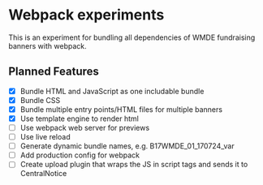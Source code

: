 # Webpack experiments

This is an experiment for bundling all dependencies of WMDE fundraising banners with webpack.

## Planned Features
- [x] Bundle HTML and JavaScript as one includable bundle
- [x] Bundle CSS
- [x] Bundle multiple entry points/HTML files for multiple banners
- [x] Use template engine to render html
- [ ] Use webpack web server for previews
- [ ] Use live reload
- [ ] Generate dynamic bundle names, e.g. B17WMDE_01_170724_var
- [ ] Add production config for webpack
- [ ] Create upload plugin that wraps the JS in script tags and sends it to CentralNotice
